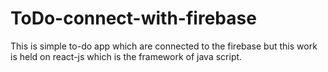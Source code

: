 # ToDo-connect-with-firebase
This is simple to-do app which are connected to the firebase but this work is held on react-js which is the framework of java script.
